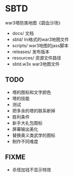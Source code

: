 # SBTD

war3塔防类地图《碧血沙场》

- docs/ 文档
- sbtd/ lni格式的war3地图文件
- scripts/ war3地图的jass脚本
- releases/ 发布版本
- resources/ 资源文件路径
- sbtd.w3x  war3地图文件

## TODO
- 塔的图标和文字颜色
- 塔的技能
- 测试
- 把多余的塔的联系断掉
- 胜利条件
- 新手大礼包图标
- 屏幕输出美化
- 替换奥义类武学的图标
- 制作不同难度

## FIXME
- 杀怪加钱不显示特效